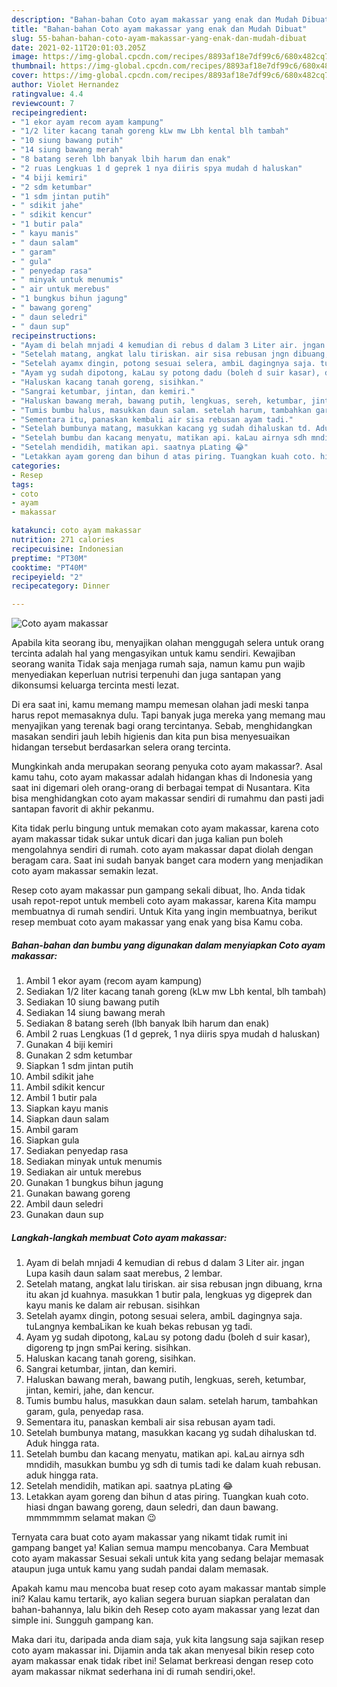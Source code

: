 ```yaml
---
description: "Bahan-bahan Coto ayam makassar yang enak dan Mudah Dibuat"
title: "Bahan-bahan Coto ayam makassar yang enak dan Mudah Dibuat"
slug: 55-bahan-bahan-coto-ayam-makassar-yang-enak-dan-mudah-dibuat
date: 2021-02-11T20:01:03.205Z
image: https://img-global.cpcdn.com/recipes/8893af18e7df99c6/680x482cq70/coto-ayam-makassar-foto-resep-utama.jpg
thumbnail: https://img-global.cpcdn.com/recipes/8893af18e7df99c6/680x482cq70/coto-ayam-makassar-foto-resep-utama.jpg
cover: https://img-global.cpcdn.com/recipes/8893af18e7df99c6/680x482cq70/coto-ayam-makassar-foto-resep-utama.jpg
author: Violet Hernandez
ratingvalue: 4.4
reviewcount: 7
recipeingredient:
- "1 ekor ayam recom ayam kampung"
- "1/2 liter kacang tanah goreng kLw mw Lbh kental blh tambah"
- "10 siung bawang putih"
- "14 siung bawang merah"
- "8 batang sereh lbh banyak lbih harum dan enak"
- "2 ruas Lengkuas 1 d geprek 1 nya diiris spya mudah d haluskan"
- "4 biji kemiri"
- "2 sdm ketumbar"
- "1 sdm jintan putih"
- " sdikit jahe"
- " sdikit kencur"
- "1 butir pala"
- " kayu manis"
- " daun salam"
- " garam"
- " gula"
- " penyedap rasa"
- " minyak untuk menumis"
- " air untuk merebus"
- "1 bungkus bihun jagung"
- " bawang goreng"
- " daun seledri"
- " daun sup"
recipeinstructions:
- "Ayam di belah mnjadi 4 kemudian di rebus d dalam 3 Liter air. jngan Lupa kasih daun salam saat merebus, 2 lembar."
- "Setelah matang, angkat lalu tiriskan. air sisa rebusan jngn dibuang, krna itu akan jd kuahnya. masukkan 1 butir pala, lengkuas yg digeprek dan kayu manis ke dalam air rebusan. sisihkan"
- "Setelah ayamx dingin, potong sesuai selera, ambiL dagingnya saja. tuLangnya kembaLikan ke kuah bekas rebusan yg tadi."
- "Ayam yg sudah dipotong, kaLau sy potong dadu (boleh d suir kasar), digoreng tp jngn smPai kering. sisihkan."
- "Haluskan kacang tanah goreng, sisihkan."
- "Sangrai ketumbar, jintan, dan kemiri."
- "Haluskan bawang merah, bawang putih, lengkuas, sereh, ketumbar, jintan, kemiri, jahe, dan kencur."
- "Tumis bumbu halus, masukkan daun salam. setelah harum, tambahkan garam, gula, penyedap rasa."
- "Sementara itu, panaskan kembali air sisa rebusan ayam tadi."
- "Setelah bumbunya matang, masukkan kacang yg sudah dihaluskan td. Aduk hingga rata."
- "Setelah bumbu dan kacang menyatu, matikan api. kaLau airnya sdh mndidih, masukkan bumbu yg sdh di tumis tadi ke dalam kuah rebusan. aduk hingga rata."
- "Setelah mendidih, matikan api. saatnya pLating 😂"
- "Letakkan ayam goreng dan bihun d atas piring. Tuangkan kuah coto. hiasi dngan bawang goreng, daun seledri, dan daun bawang. mmmmmmm selamat makan 😉"
categories:
- Resep
tags:
- coto
- ayam
- makassar

katakunci: coto ayam makassar 
nutrition: 271 calories
recipecuisine: Indonesian
preptime: "PT30M"
cooktime: "PT40M"
recipeyield: "2"
recipecategory: Dinner

---
```



![Coto ayam makassar](https://img-global.cpcdn.com/recipes/8893af18e7df99c6/680x482cq70/coto-ayam-makassar-foto-resep-utama.jpg)

Apabila kita seorang ibu, menyajikan olahan menggugah selera untuk orang tercinta adalah hal yang mengasyikan untuk kamu sendiri. Kewajiban seorang  wanita Tidak saja menjaga rumah saja, namun kamu pun wajib menyediakan keperluan nutrisi terpenuhi dan juga santapan yang dikonsumsi keluarga tercinta mesti lezat.

Di era  saat ini, kamu memang mampu memesan olahan jadi meski tanpa harus repot memasaknya dulu. Tapi banyak juga mereka yang memang mau menyajikan yang terenak bagi orang tercintanya. Sebab, menghidangkan masakan sendiri jauh lebih higienis dan kita pun bisa menyesuaikan hidangan tersebut berdasarkan selera orang tercinta. 



Mungkinkah anda merupakan seorang penyuka coto ayam makassar?. Asal kamu tahu, coto ayam makassar adalah hidangan khas di Indonesia yang saat ini digemari oleh orang-orang di berbagai tempat di Nusantara. Kita bisa menghidangkan coto ayam makassar sendiri di rumahmu dan pasti jadi santapan favorit di akhir pekanmu.

Kita tidak perlu bingung untuk memakan coto ayam makassar, karena coto ayam makassar tidak sukar untuk dicari dan juga kalian pun boleh mengolahnya sendiri di rumah. coto ayam makassar dapat diolah dengan beragam cara. Saat ini sudah banyak banget cara modern yang menjadikan coto ayam makassar semakin lezat.

Resep coto ayam makassar pun gampang sekali dibuat, lho. Anda tidak usah repot-repot untuk membeli coto ayam makassar, karena Kita mampu membuatnya di rumah sendiri. Untuk Kita yang ingin membuatnya, berikut resep membuat coto ayam makassar yang enak yang bisa Kamu coba.

<!--inarticleads1-->

##### Bahan-bahan dan bumbu yang digunakan dalam menyiapkan Coto ayam makassar:

1. Ambil 1 ekor ayam (recom ayam kampung)
1. Sediakan 1/2 liter kacang tanah goreng (kLw mw Lbh kental, blh tambah)
1. Sediakan 10 siung bawang putih
1. Sediakan 14 siung bawang merah
1. Sediakan 8 batang sereh (lbh banyak lbih harum dan enak)
1. Ambil 2 ruas Lengkuas (1 d geprek, 1 nya diiris spya mudah d haluskan)
1. Gunakan 4 biji kemiri
1. Gunakan 2 sdm ketumbar
1. Siapkan 1 sdm jintan putih
1. Ambil  sdikit jahe
1. Ambil  sdikit kencur
1. Ambil 1 butir pala
1. Siapkan  kayu manis
1. Siapkan  daun salam
1. Ambil  garam
1. Siapkan  gula
1. Sediakan  penyedap rasa
1. Sediakan  minyak untuk menumis
1. Sediakan  air untuk merebus
1. Gunakan 1 bungkus bihun jagung
1. Gunakan  bawang goreng
1. Ambil  daun seledri
1. Gunakan  daun sup




<!--inarticleads2-->

##### Langkah-langkah membuat Coto ayam makassar:

1. Ayam di belah mnjadi 4 kemudian di rebus d dalam 3 Liter air. jngan Lupa kasih daun salam saat merebus, 2 lembar.
1. Setelah matang, angkat lalu tiriskan. air sisa rebusan jngn dibuang, krna itu akan jd kuahnya. masukkan 1 butir pala, lengkuas yg digeprek dan kayu manis ke dalam air rebusan. sisihkan
1. Setelah ayamx dingin, potong sesuai selera, ambiL dagingnya saja. tuLangnya kembaLikan ke kuah bekas rebusan yg tadi.
1. Ayam yg sudah dipotong, kaLau sy potong dadu (boleh d suir kasar), digoreng tp jngn smPai kering. sisihkan.
1. Haluskan kacang tanah goreng, sisihkan.
1. Sangrai ketumbar, jintan, dan kemiri.
1. Haluskan bawang merah, bawang putih, lengkuas, sereh, ketumbar, jintan, kemiri, jahe, dan kencur.
1. Tumis bumbu halus, masukkan daun salam. setelah harum, tambahkan garam, gula, penyedap rasa.
1. Sementara itu, panaskan kembali air sisa rebusan ayam tadi.
1. Setelah bumbunya matang, masukkan kacang yg sudah dihaluskan td. Aduk hingga rata.
1. Setelah bumbu dan kacang menyatu, matikan api. kaLau airnya sdh mndidih, masukkan bumbu yg sdh di tumis tadi ke dalam kuah rebusan. aduk hingga rata.
1. Setelah mendidih, matikan api. saatnya pLating 😂
1. Letakkan ayam goreng dan bihun d atas piring. Tuangkan kuah coto. hiasi dngan bawang goreng, daun seledri, dan daun bawang. mmmmmmm selamat makan 😉




Ternyata cara buat coto ayam makassar yang nikamt tidak rumit ini gampang banget ya! Kalian semua mampu mencobanya. Cara Membuat coto ayam makassar Sesuai sekali untuk kita yang sedang belajar memasak ataupun juga untuk kamu yang sudah pandai dalam memasak.

Apakah kamu mau mencoba buat resep coto ayam makassar mantab simple ini? Kalau kamu tertarik, ayo kalian segera buruan siapkan peralatan dan bahan-bahannya, lalu bikin deh Resep coto ayam makassar yang lezat dan simple ini. Sungguh gampang kan. 

Maka dari itu, daripada anda diam saja, yuk kita langsung saja sajikan resep coto ayam makassar ini. Dijamin anda tak akan menyesal bikin resep coto ayam makassar enak tidak ribet ini! Selamat berkreasi dengan resep coto ayam makassar nikmat sederhana ini di rumah sendiri,oke!.

